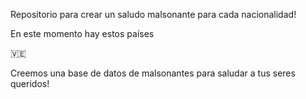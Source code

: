 Repositorio para crear un saludo malsonante para cada nacionalidad!


En este momento hay estos países 

🇻🇪

Creemos una base de datos de malsonantes para saludar a tus seres queridos!
